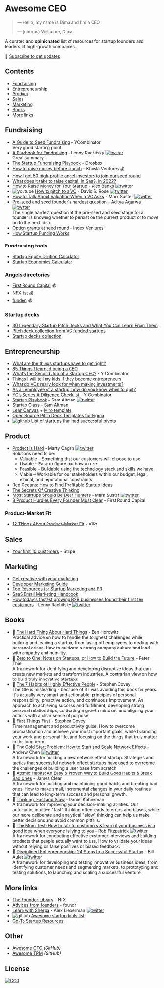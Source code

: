 # Awesome CEO

> &mdash; Hello, my name is Dima and I'm a CEO
>
> &mdash; (chorus) Welcome, Dima


A curated and **opinionated** list of resources for startup founders and leaders of high-growth companies.

📢 [Subscribe to get updates](https://awesomeceo.substack.com/)


## Contents

 * [Fundraising](#fundraising)
 * [Entrepreneurship](#entrepreneurship)
 * [Product](#product)
 * [Sales](#sales)
 * [Marketing](#marketing)
 * [Books](#books)
 * [More links](#more-links)


## Fundraising

 * [A Guide to Seed Fundraising](https://www.ycombinator.com/library/4A-a-guide-to-seed-fundraising) - YCombinator <br> 
   Very good starting point.
 * [A Playbook for Fundraising](https://www.lennysnewsletter.com/p/a-playbook-for-fundraising?triedSigningIn=true) - Lenny Rachitsky [![twitter](https://socialize-md.vercel.app/api/badge/twitter)](https://twitter.com/lennysan) <br>
   Great summary.
 * [The Startup Fundraising Playbook](https://www.docsend.com/index/startup-fundraising/) - Dropbox
 * [How to raise money before launch](https://medium.com/@zebulgar/how-to-raise-money-before-launch-a3544ef4dba6) - Khosla Ventures 💰
 * [How I got 50 high-profile angel investors to join our seed round](https://www.mentava.com/blog/how-i-got-50-high-profile-angel-investors-to-join-our-seed-round)
 * [What does it take to raise capital, in SaaS, in 2022?](https://medium.com/point-nine-news/what-does-it-take-to-raise-capital-in-saas-in-2022-7ebe55c86e3e)
 * [How to Raise Money for Your Startup](https://noise.beehiiv.com/p/how-to-raise-money-for-your-startup) - Alex Banks [![twitter](https://socialize-md.vercel.app/api/badge/twitter)](https://twitter.com/thealexbanks)
 * ![youtube](https://socialize-md.vercel.app/api/badge/youtube) [How to pitch to a VC](https://www.ted.com/talks/david_s_rose_how_to_pitch_to_a_vc) - David S. Rose [![twitter](https://socialize-md.vercel.app/api/badge/twitter)](https://twitter.com/davidsrose)
 * [How to Talk About Valuation When a VC Asks](https://bothsidesofthetable.com/how-to-talk-about-valuation-when-a-vc-asks-7376f5721226) - Mark Suster [![twitter](https://socialize-md.vercel.app/api/badge/twitter)](https://twitter.com/msuster)
 * [Pre-seed and seed founder's hardest question](https://www.linkedin.com/posts/adityaagarwal3_the-single-hardest-question-at-the-pre-seed-activity-7021553572609744896-XEue/) - Aditya Agarwal [![twitter](https://socialize-md.vercel.app/api/badge/twitter)](https://twitter.com/adityaag)<br>
   The single hardest question at the pre-seed and seed stage for a founder is knowing whether to persist on the current product or to move on to the next idea.
 * [Option grants at seed round](https://www.indexventures.com/rewardingtalent/how-much-and-who-gets-it) - Index Ventures
 * [How Startup Funding Works](https://www.linkedin.com/posts/herwigspringer_founder-investor-venturecapital-activity-7000525239516319744-iDS_/)

### Fundraising tools
 * [Startup Equity Dilution Calculator](https://www.capboard.io/en/captable/equity-dilution-calculator)
 * [Startup Economics Calculator](https://smartasset.com/infographic/startup)

### Angels directories
 * [First Round Capital](https://angels.firstround.com) 💰
 * [NFX list](https://signal.nfx.com) 💰
 * [funden](https://funden.com) 💰
 
### Startup decks
 * [30 Legendary Startup Pitch Decks and What You Can Learn From Them](https://piktochart.com/blog/startup-pitch-decks-what-you-can-learn/)
 * [Pitch deck collection from VC funded startups](https://www.alexanderjarvis.com/pitch-deck-collection-from-vc-funded-startups/)
 * [Startup decks collection](https://startupdecks.co/decks/)


## Entrepreneurship

 * [What are the things startups have to get right?](https://www.quora.com/What-are-the-things-startups-have-to-get-right)
 * [85 Things I learned being a CEO](https://hackernoon.com/85-things-i-learned-being-a-ceo-4c25fc1c7b99)
 * [What’s the Second Job of a Startup CEO?](https://blog.ycombinator.com/the-second-job-of-a-startup-ceo/) - Y Combinator
 * [Things I will tell my kids if they become entrepreneurs](https://www.slideshare.net/laurenthaug/things-i-will-tell-my-kids-if-they-become-entrepreneurs)
 * [What do VCs really look for when making investments?](https://www.quora.com/What-do-VCs-really-look-for-when-making-investments)
 * [As an employee of a startup, how do you know when to quit?](https://www.quora.com/As-an-employee-of-a-startup-how-do-you-know-when-to-quit)
 * [YC’s Series A Diligence Checklist](https://blog.ycombinator.com/ycs-series-a-diligence-checklist/) - Y Combinator
 * [Startup Playbook](https://playbook.samaltman.com) - Sam Altman [![twitter](https://socialize-md.vercel.app/api/badge/twitter)](https://twitter.com/sama)
 * [Startup Class](https://startupclass.samaltman.com) - Sam Altman
 * [Lean Canvas](https://leanstack.com/leancanvas) + [Miro template](https://miro.com/templates/lean-canvas/)
 * [Open Source Pitch Deck Templates for Figma](https://www.figmafinder.com/figma-pitch-deck)
 * ![github](https://socialize-md.vercel.app/api/badge/github) [List of startups that had successful pivots](https://github.com/fikrikarim/companies-with-successful-pivot)


## Product

 * [Product is Hard](https://www.mindtheproduct.com/product-is-hard-by-marty-cagan/) - Marty Cagan [![twitter](https://socialize-md.vercel.app/api/badge/twitter)](https://twitter.com/cagan) <br>
   Solutions need to be: <br>
    - Valuable – Something that our customers will choose to use
    - Usable – Easy to figure out how to use
    - Feasible – Buildable using the technology stack and skills we have
    - Viable – Workable for our stakeholders within our budget, legal, ethical, and reputational constraints
 * [Red Oceans: How to Find Profitable Startup Ideas](https://capitalandgrowth.org/answers/Article/3143488/How-to-Find-Profitable-Business-Ideas)
 * [The Secrets Of Creative Thinking](https://www.lemonade.com/blog/creative-thinking-hacks/)
 * [Most Startups Should Be Deer Hunters](https://bothsidesofthetable.com/most-startups-should-be-deer-hunters-7fdecf58f4f6) - Mark Suster [![twitter](https://socialize-md.vercel.app/api/badge/twitter)](https://twitter.com/msuster)
 * [8 Product Hurdles Every Founder Must Clear](https://review.firstround.com/8-product-hurdles-every-founder-must-clear-this-pm-turned-founder-shares-his-playbooks) - First Round Capital

### Product-Market Fit

 * [12 Things About Product-Market Fit](https://a16z.com/2017/02/18/12-things-about-product-market-fit-2/) - a16z


## Sales

 * [Your first 10 customers](https://stripe.com/en-in/guides/atlas/starting-sales) - Stripe


## Marketing

 * [Get creative with your marketing](https://www.linkedin.com/posts/kevinleeme_marketing-growth-business-activity-7002752700526256129-5Wsi/)
 * [Developer Marketing Guide](https://www.devmarketingguide.com)
 * [Top Resources for Startup Marketing and PR](https://docs.google.com/spreadsheets/d/1tAiya71mDQgtwn_F9-mNQhuc7GdsQ5e2_BeG69Cb82A/edit#gid=0)
 * [SaaS Email Marketing Handbook](https://saasemailmarketing.net)
 * [How today's fastest growing B2B businesses found their first ten customers](https://www.lennysnewsletter.com/p/how-todays-fastest-growing-b2b-businesses) - Lenny Rachitsky [![twitter](https://socialize-md.vercel.app/api/badge/twitter)](https://twitter.com/lennysan)


## Books

 * 📕 [The Hard Thing About Hard Things](https://amzn.com/dp/B00DQ845EA) - Ben Horowitz <br>
   Practical advice on how to handle the toughest challenges while building and leading a startup, from laying off employees to dealing with personal crises. How to cultivate a strong company culture and lead with empathy and humility.
 * 📕 [Zero to One: Notes on Startups, or How to Build the Future](https://amzn.com/dp/B00J6YBOFQ) - Peter Thiel <br>
   A framework for identifying and developing disruptive ideas that can create new markets and transform industries. A contrarian view on how to build truly innovative startups.
 * 📕 [The 7 Habits of Highly Effective People](https://amzn.com/dp/B07WF972WK) - Stephen Covey <br>
   The title is misleading - because of it I was avoiding this book for years. It's actually very smart and actionable: principles of personal responsibility, proactive action, and continuous improvement. An approach to achieving success and fulfillment, developing strong personal relationships, cultivating a growth mindset, and aligning your actions with a clear sense of purpose.
 * 📕 [First Things First](https://amzn.com/dp/B00V1XGKJK) - Stephen Covey <br>
   Time management and productivity guide. How to overcome procrastination and achieve your most important goals, while balancing your work and personal life, and focusing on the things that truly matter in the long term.
 * 📕 [The Cold Start Problem: How to Start and Scale Network Effects](https://amzn.com/dp/B08HZ5XY7X) - Andrew Chen [![twitter](https://socialize-md.vercel.app/api/badge/twitter)](https://twitter.com/andrewchen) <br> 
   A framework for building a new network effect startup. Strategies and tactics that successful network effect startups have used to overcome the challenges of building a user base from scratch. 
 * 📕 [Atomic Habits: An Easy & Proven Way to Build Good Habits & Break Bad Ones](https://amzn.com/dp/B07D23CFGR) - James Clear <br>
   A framework for building and maintaining good habits and breaking bad ones. How to make small, incremental changes in your daily routines that can lead to long-term success and personal growth.
 * 📕 [Thinking, Fast and Slow](https://amzn.com/dp/B00555X8OA) - Daniel Kahneman <br>
   A framework for improving your decision-making abilities. Our automatic, intuitive "fast" thinking often leads to errors and biases, while our more deliberate and analytical "slow" thinking can help us make better decisions and avoid common pitfalls.
 * 📕 [The Mom Test: How to talk to customers & learn if your business is a good idea when everyone is lying to you](https://amzn.com/dp/B01H4G2J1U) - Rob Fitzpatrick [![twitter](https://socialize-md.vercel.app/api/badge/twitter)](https://twitter.com/robfitz) <br>
   A framework for conducting effective customer interviews and building products that people actually want to use. How to validate your ideas without relying on false positives or biased feedback.
 * 📕 [Disciplined Entrepreneurship: 24 Steps to a Successful Startup](https://amzn.com/dp/B00DQ97TWO) - Bill Aulet [![twitter](https://socialize-md.vercel.app/api/badge/twitter)](https://twitter.com/BillAulet) <br>
   A framework for developing and testing innovative business ideas, from identifying customer needs and segmenting markets, to prototyping and testing solutions, to launching and scaling a successful venture.


## More links

 * [The Founder Library](https://www.nfx.com) - NfX
 * [Advices from founders](https://foundr.com/articles) - foundr
 * [Learn with Sherpa](https://www.learnwithsherpa.com) - Alex Lieberman [![twitter](https://socialize-md.vercel.app/api/badge/twitter)](https://twitter.com/businessbarista)
 * ![github](https://socialize-md.vercel.app/api/badge/github) [Awesome startup tools list](https://github.com/Ibexoft/awesome-startup-tools-list)
 * [Go-To Startup Resources](https://learningloop.notion.site/learningloop/Go-To-Startup-Resources-28954916f3ad4445be7e713554bc6a8b)


## Other
- [Awesome CTO](https://github.com/kuchin/awesome-cto) *(GitHub)*
- [Awesome TPM](https://github.com/kuchin/awesome-tpm) *(GitHub)*


## License

[![CC0](https://mirrors.creativecommons.org/presskit/buttons/88x31/svg/cc-zero.svg)](https://creativecommons.org/publicdomain/zero/1.0/)
